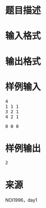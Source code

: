 

# 题目描述



# 输入格式



# 输出格式



# 样例输入


<pre>4
1 1 1
3 2 1
4 2 1</pre>
<pre>0 0 0</pre>

# 样例输出


<pre>2</pre>

# 来源


<p>
NOI1996，day1
</p>
<p>
<br/>
</p>
